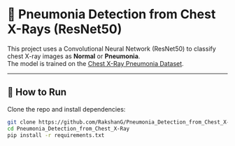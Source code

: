 # 🩻 Pneumonia Detection from Chest X-Rays (ResNet50)

This project uses a Convolutional Neural Network (ResNet50) to classify chest X-ray images as **Normal** or **Pneumonia**.  
The model is trained on the [Chest X-Ray Pneumonia Dataset](https://www.kaggle.com/paultimothymooney/chest-xray-pneumonia).

---

## 🚀 How to Run

Clone the repo and install dependencies:
```bash
git clone https://github.com/RakshanG/Pneumonia_Detection_from_Chest_X-Ray.git
cd Pneumonia_Detection_from_Chest_X-Ray
pip install -r requirements.txt

